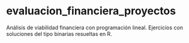 # evaluacion_financiera_proyectos
Análisis de viabilidad financiera con programación lineal. Ejercicios con soluciones del tipo binarias resueltas en R.
